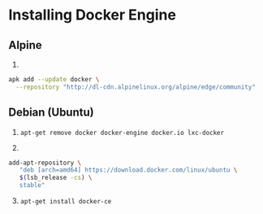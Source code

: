 # Installing Docker Engine

## Alpine
1. 
```bash
apk add --update docker \
  --repository "http://dl-cdn.alpinelinux.org/alpine/edge/community"
```


## Debian (Ubuntu)
1. `apt-get remove docker docker-engine docker.io lxc-docker`

2.
```bash
add-apt-repository \
   "deb [arch=amd64] https://download.docker.com/linux/ubuntu \
   $(lsb_release -cs) \
   stable"
```

3. `apt-get install docker-ce`